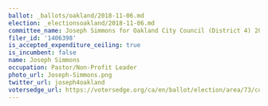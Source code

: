 ```yaml
---
ballot: _ballots/oakland/2018-11-06.md
election: _electionsoakland/2018-11-06.md
committee_name: Joseph Simmons for Oakland City Council (District 4) 2018
filer_id: '1406398'
is_accepted_expenditure_ceiling: true
is_incumbent: false
name: Joseph Simmons
occupation: Pastor/Non-Profit Leader
photo_url: Joseph-Simmons.png
twitter_url: joseph4oakland
votersedge_url: https://votersedge.org/ca/en/ballot/election/area/73/contests/contest/17340/candidate/139760?&county=alameda%20county&election_authority_id=1
---
```

